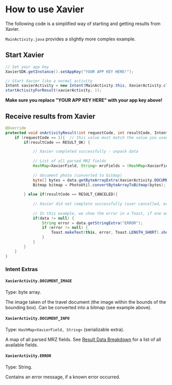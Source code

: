 # How to use Xavier

The following code is a simplified way of starting and getting results from Xavier.

`MainActivity.java` provides a slightly more complex example.

## Start Xavier

```java
// Set your app key
XavierSDK.getInstance().setAppKey("YOUR APP KEY HERE!"); 

// Start Xavier like a normal activity
Intent xavierActivity = new Intent(MainActivity.this, XavierActivity.class);
startActivityForResult(xavierActivity, 1);  
```

**Make sure you replace "YOUR APP KEY HERE" with your app key above!**

## Receive results from Xavier
```java
@Override
protected void onActivityResult(int requestCode, int resultCode, Intent data) {
    if (requestCode == 1){  // this value must match the value you used in `startActivityForResult()`
        if(resultCode == RESULT_OK) {

            // Xavier completed successfully - unpack data
            
            // List of all parsed MRZ fields
            HashMap<XavierField, String> mrzFields = (HashMap<XavierField, String>) data.getSerializableExtra(XavierActivity.DOCUMENT_INFO);
            
            // document photo (converted to bitmap)
            byte[] bytes = data.getByteArrayExtra(XavierActivity.DOCUMENT_IMAGE);
            Bitmap bitmap = PhotoUtil.convertByteArrayToBitmap(bytes);
            
        } else if(resultCode == RESULT_CANCELED){
        
            // Xavier did not complete successfully (user cancelled, error occurred, etc)
           
            // In this example, we show the error in a Toast, if one occurred
            if(data != null) {
                String error = data.getStringExtra("ERROR");
                if (error != null) {
                    Toast.makeText(this, error, Toast.LENGTH_SHORT).show();
                }
            }
        }
    }
}
```

### Intent Extras

#### `XavierActivity.DOCUMENT_IMAGE`

Type: byte array.

The image taken of the travel document (the image within the bounds of the bounding box). Can be converted into a bitmap (see example above).

#### `XavierActivity.DOCUMENT_INFO`

Type: `HashMap<XavierField, String>` (serializable extra). 

A map of all parsed MRZ fields. See [Result Data Breakdown](https://github.com/BlackSharkTech/xavier-demo-android/blob/master/documentation/result_data_breakdown.md) for a list of all available fields. 

#### `XavierActivity.ERROR`

Type: String. 

Contains an error message, if a known error occurred.
